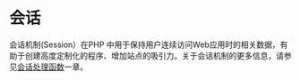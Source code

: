 会话
====

会话机制(Session）在PHP
中用于保持用户连续访问Web应用时的相关数据，有助于创建高度定制化的程序、增加站点的吸引力。关于会话机制的更多信息，请参见<a href="/ref/session.html" class="link">会话处理函数</a>一章。
